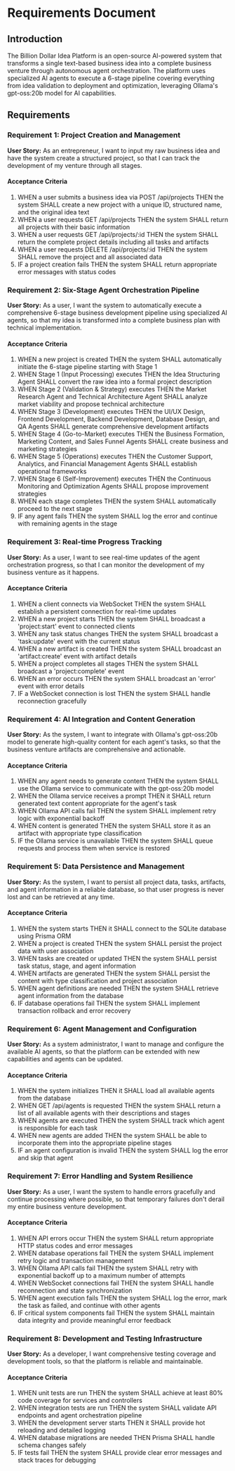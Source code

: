 # Requirements Document

## Introduction

The Billion Dollar Idea Platform is an open-source AI-powered system that transforms a single text-based business idea into a complete business venture through autonomous agent orchestration. The platform uses specialized AI agents to execute a 6-stage pipeline covering everything from idea validation to deployment and optimization, leveraging Ollama's gpt-oss:20b model for AI capabilities.

## Requirements

### Requirement 1: Project Creation and Management

**User Story:** As an entrepreneur, I want to input my raw business idea and have the system create a structured project, so that I can track the development of my venture through all stages.

#### Acceptance Criteria

1. WHEN a user submits a business idea via POST /api/projects THEN the system SHALL create a new project with a unique ID, structured name, and the original idea text
2. WHEN a user requests GET /api/projects THEN the system SHALL return all projects with their basic information
3. WHEN a user requests GET /api/projects/:id THEN the system SHALL return the complete project details including all tasks and artifacts
4. WHEN a user requests DELETE /api/projects/:id THEN the system SHALL remove the project and all associated data
5. IF a project creation fails THEN the system SHALL return appropriate error messages with status codes

### Requirement 2: Six-Stage Agent Orchestration Pipeline

**User Story:** As a user, I want the system to automatically execute a comprehensive 6-stage business development pipeline using specialized AI agents, so that my idea is transformed into a complete business plan with technical implementation.

#### Acceptance Criteria

1. WHEN a new project is created THEN the system SHALL automatically initiate the 6-stage pipeline starting with Stage 1
2. WHEN Stage 1 (Input Processing) executes THEN the Idea Structuring Agent SHALL convert the raw idea into a formal project description
3. WHEN Stage 2 (Validation & Strategy) executes THEN the Market Research Agent and Technical Architecture Agent SHALL analyze market viability and propose technical architecture
4. WHEN Stage 3 (Development) executes THEN the UI/UX Design, Frontend Development, Backend Development, Database Design, and QA Agents SHALL generate comprehensive development artifacts
5. WHEN Stage 4 (Go-to-Market) executes THEN the Business Formation, Marketing Content, and Sales Funnel Agents SHALL create business and marketing strategies
6. WHEN Stage 5 (Operations) executes THEN the Customer Support, Analytics, and Financial Management Agents SHALL establish operational frameworks
7. WHEN Stage 6 (Self-Improvement) executes THEN the Continuous Monitoring and Optimization Agents SHALL propose improvement strategies
8. WHEN each stage completes THEN the system SHALL automatically proceed to the next stage
9. IF any agent fails THEN the system SHALL log the error and continue with remaining agents in the stage

### Requirement 3: Real-time Progress Tracking

**User Story:** As a user, I want to see real-time updates of the agent orchestration progress, so that I can monitor the development of my business venture as it happens.

#### Acceptance Criteria

1. WHEN a client connects via WebSocket THEN the system SHALL establish a persistent connection for real-time updates
2. WHEN a new project starts THEN the system SHALL broadcast a 'project:start' event to connected clients
3. WHEN any task status changes THEN the system SHALL broadcast a 'task:update' event with the current status
4. WHEN a new artifact is created THEN the system SHALL broadcast an 'artifact:create' event with artifact details
5. WHEN a project completes all stages THEN the system SHALL broadcast a 'project:complete' event
6. WHEN an error occurs THEN the system SHALL broadcast an 'error' event with error details
7. IF a WebSocket connection is lost THEN the system SHALL handle reconnection gracefully

### Requirement 4: AI Integration and Content Generation

**User Story:** As the system, I want to integrate with Ollama's gpt-oss:20b model to generate high-quality content for each agent's tasks, so that the business venture artifacts are comprehensive and actionable.

#### Acceptance Criteria

1. WHEN any agent needs to generate content THEN the system SHALL use the Ollama service to communicate with the gpt-oss:20b model
2. WHEN the Ollama service receives a prompt THEN it SHALL return generated text content appropriate for the agent's task
3. WHEN Ollama API calls fail THEN the system SHALL implement retry logic with exponential backoff
4. WHEN content is generated THEN the system SHALL store it as an artifact with appropriate type classification
5. IF the Ollama service is unavailable THEN the system SHALL queue requests and process them when service is restored

### Requirement 5: Data Persistence and Management

**User Story:** As the system, I want to persist all project data, tasks, artifacts, and agent information in a reliable database, so that user progress is never lost and can be retrieved at any time.

#### Acceptance Criteria

1. WHEN the system starts THEN it SHALL connect to the SQLite database using Prisma ORM
2. WHEN a project is created THEN the system SHALL persist the project data with user association
3. WHEN tasks are created or updated THEN the system SHALL persist task status, stage, and agent information
4. WHEN artifacts are generated THEN the system SHALL persist the content with type classification and project association
5. WHEN agent definitions are needed THEN the system SHALL retrieve agent information from the database
6. IF database operations fail THEN the system SHALL implement transaction rollback and error recovery

### Requirement 6: Agent Management and Configuration

**User Story:** As a system administrator, I want to manage and configure the available AI agents, so that the platform can be extended with new capabilities and agents can be updated.

#### Acceptance Criteria

1. WHEN the system initializes THEN it SHALL load all available agents from the database
2. WHEN GET /api/agents is requested THEN the system SHALL return a list of all available agents with their descriptions and stages
3. WHEN agents are executed THEN the system SHALL track which agent is responsible for each task
4. WHEN new agents are added THEN the system SHALL be able to incorporate them into the appropriate pipeline stages
5. IF an agent configuration is invalid THEN the system SHALL log the error and skip that agent

### Requirement 7: Error Handling and System Resilience

**User Story:** As a user, I want the system to handle errors gracefully and continue processing where possible, so that temporary failures don't derail my entire business venture development.

#### Acceptance Criteria

1. WHEN API errors occur THEN the system SHALL return appropriate HTTP status codes and error messages
2. WHEN database operations fail THEN the system SHALL implement retry logic and transaction management
3. WHEN Ollama API calls fail THEN the system SHALL retry with exponential backoff up to a maximum number of attempts
4. WHEN WebSocket connections fail THEN the system SHALL handle reconnection and state synchronization
5. WHEN agent execution fails THEN the system SHALL log the error, mark the task as failed, and continue with other agents
6. IF critical system components fail THEN the system SHALL maintain data integrity and provide meaningful error feedback

### Requirement 8: Development and Testing Infrastructure

**User Story:** As a developer, I want comprehensive testing coverage and development tools, so that the platform is reliable and maintainable.

#### Acceptance Criteria

1. WHEN unit tests are run THEN the system SHALL achieve at least 80% code coverage for services and controllers
2. WHEN integration tests are run THEN the system SHALL validate API endpoints and agent orchestration pipeline
3. WHEN the development server starts THEN it SHALL provide hot reloading and detailed logging
4. WHEN database migrations are needed THEN Prisma SHALL handle schema changes safely
5. IF tests fail THEN the system SHALL provide clear error messages and stack traces for debugging